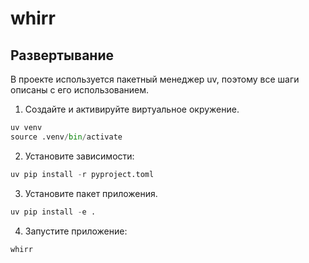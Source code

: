 # whirr

## Развертывание
В проекте используется пакетный менеджер uv, поэтому все шаги описаны c его использованием.

1. Создайте и активируйте виртуальное окружение.
```Python
uv venv
source .venv/bin/activate
```

2. Установите зависимости:
```Python
uv pip install -r pyproject.toml
```

3. Установите пакет приложения.
```Python
uv pip install -e .
```

4. Запустите приложение:
```Python
whirr
```